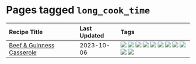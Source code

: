 # Pages tagged `long_cook_time`

|Recipe Title|Last Updated|Tags
|:---|:---|:---|
|[Beef & Guinness Casserole](../recipes/beefandguinnesscasserole.md)|2023-10-06|[![](https://img.shields.io/badge/tag-amazing-f1d19f)](../tags/amazing.md) [![](https://img.shields.io/badge/tag-baked-6685b7)](../tags/baked.md) [![](https://img.shields.io/badge/tag-beef-c6d429)](../tags/beef.md) [![](https://img.shields.io/badge/tag-casserole-95446)](../tags/casserole.md) [![](https://img.shields.io/badge/tag-guinness-8a534c)](../tags/guinness.md) [![](https://img.shields.io/badge/tag-irish-94b8ca)](../tags/irish.md) [![](https://img.shields.io/badge/tag-large_quantity-8f457a)](../tags/large_quantity.md) [![](https://img.shields.io/badge/tag-long_cook_time-42963a)](../tags/long_cook_time.md) [![](https://img.shields.io/badge/tag-long_prep_time-ad1215)](../tags/long_prep_time.md) [![](https://img.shields.io/badge/tag-messy-f6b493)](../tags/messy.md) [![](https://img.shields.io/badge/tag-tricky-5d33f3)](../tags/tricky.md)|